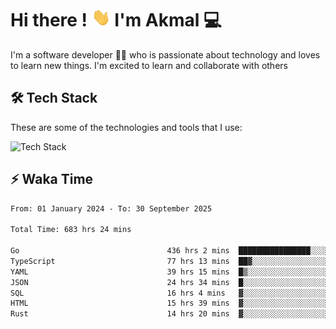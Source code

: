 # Hi there ! <img src="https://github.com/ABSphreak/ABSphreak/blob/master/gifs/Hi.gif" width="30"> I'm Akmal  💻

I'm a software developer 👨‍💻 who is passionate about technology and loves to learn new things. I'm excited to learn and collaborate with others

## 🛠️ Tech Stack

These are some of the technologies and tools that I use:

![Tech Stack](https://skillicons.dev/icons?i=typescript,nodejs,javascript,express,nest,sequelize,go,rabbitmq,python,solidity,react,vue,next,nuxtjs,webpack,vite,tailwindcss,bootstrap,css,scss,html,vercel,firebase,heroku,netlify,docker,postgresql,mongodb,redis,mysql,graphql,git,github,gitlab,vscode,figma,postman,pytorch,tensorflow,bash)

## ⚡ Waka Time
<!--START_SECTION:waka-->

```txt
From: 01 January 2024 - To: 30 September 2025

Total Time: 683 hrs 24 mins

Go                                 436 hrs 2 mins  ████████████████░░░░░░░░░   63.80 %
TypeScript                         77 hrs 13 mins  ██▓░░░░░░░░░░░░░░░░░░░░░░   11.30 %
YAML                               39 hrs 15 mins  █▒░░░░░░░░░░░░░░░░░░░░░░░   05.75 %
JSON                               24 hrs 34 mins  █░░░░░░░░░░░░░░░░░░░░░░░░   03.60 %
SQL                                16 hrs 4 mins   ▓░░░░░░░░░░░░░░░░░░░░░░░░   02.35 %
HTML                               15 hrs 39 mins  ▓░░░░░░░░░░░░░░░░░░░░░░░░   02.29 %
Rust                               14 hrs 20 mins  ▓░░░░░░░░░░░░░░░░░░░░░░░░   02.10 %
```

<!--END_SECTION:waka-->


